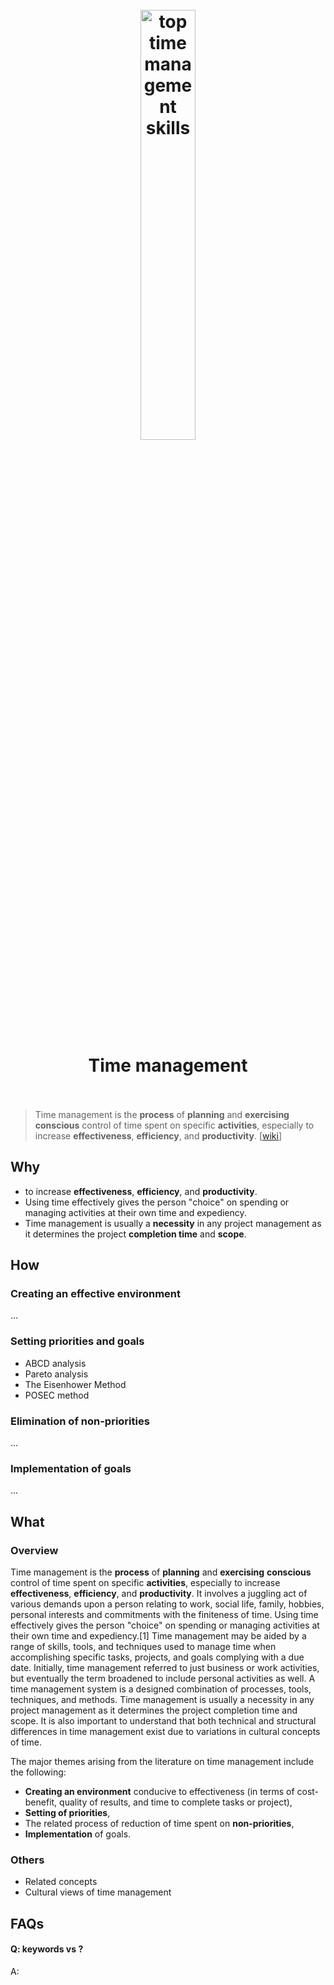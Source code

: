 <h1 align="center">
<br>
	<a href="https://www.wikiwand.com/en/Time_management#">
  <img src="https://i.imgur.com/kJZUkJ0.png" alt="top time management skills" width=42%">
  </a>
  <br><br>
Time management 
  <br><br>
</h1>

> Time management is the **process** of **planning** and **exercising** **conscious** control of time spent on specific **activities**, especially to increase **effectiveness**, **efficiency**, and **productivity**. [[wiki](https://www.wikiwand.com/en/Time_management#)]

## Why 

* to increase **effectiveness**, **efficiency**, and **productivity**. 
* Using time effectively gives the person "choice" on spending or managing activities at their own time and expediency.
* Time management is usually a **necessity** in any project management as it determines the project **completion time** and **scope**.

## How

### Creating an effective environment
...

### Setting priorities and goals

* ABCD analysis
* Pareto analysis
* The Eisenhower Method
* POSEC method

### Elimination of non-priorities
...

### Implementation of goals
...

## What 

### Overview

Time management is the **process** of **planning** and **exercising** **conscious** control of time spent on specific **activities**, especially to increase **effectiveness**, **efficiency**, and **productivity**. It involves a juggling act of various demands upon a person relating to work, social life, family, hobbies, personal interests and commitments with the finiteness of time. Using time effectively gives the person "choice" on spending or managing activities at their own time and expediency.[1] Time management may be aided by a range of skills, tools, and techniques used to manage time when accomplishing specific tasks, projects, and goals complying with a due date. Initially, time management referred to just business or work activities, but eventually the term broadened to include personal activities as well. A time management system is a designed combination of processes, tools, techniques, and methods. Time management is usually a necessity in any project management as it determines the project completion time and scope. It is also important to understand that both technical and structural differences in time management exist due to variations in cultural concepts of time.

The major themes arising from the literature on time management include the following:

* **Creating an environment** conducive to effectiveness (in terms of cost-benefit, quality of results, and time to complete tasks or project),
* **Setting of priorities**,
* The related process of reduction of time spent on **non-priorities**,
* **Implementation** of goals.

### Others

* Related concepts
* Cultural views of time management

## FAQs

#### Q: keywords vs ?

A: 


